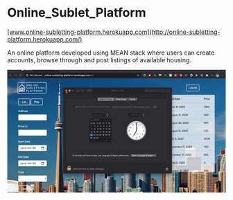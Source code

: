 # Online_Sublet_Platform

[www.online-subletting-platform.herokuapp.com](http://online-subletting-platform.herokuapp.com/)

An online platform developed using MEAN stack where users can create accounts, browse through and post listings of available housing.

[![Website](https://github.com/Danjin617/Online_Sublet_Platform/blob/master/websitetime.gif)](https://www.youtube.com/watch?v=GIYyxwLx_Is&feature=youtu.be)
